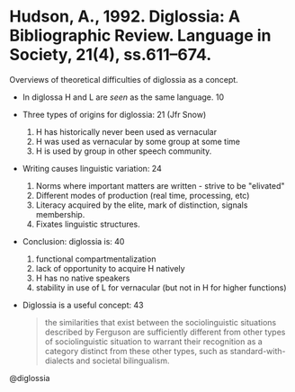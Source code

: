 # Hudson, A., 1992. Diglossia: A Bibliographic Review. Language in Society, 21(4), ss.611–674.

Overviews of theoretical difficulties of diglossia as a concept.

- In diglossa H and L are *seen* as the same language. 10

- Three types of origins for diglossia: 21 (Jfr Snow)
  1. H has historically never been used as vernacular
  2. H was used as vernacular by some group at some time
  3. H is used by group in other speech community.

- Writing causes linguistic variation: 24
  1. Norms where important matters are written - strive to be "elivated"
  2. Different modes of production (real time, processing, etc)
  3. Literacy acquired by the elite, mark of distinction, signals membership.
  4. Fixates linguistic structures.

- Conclusion: diglossia is: 40
  1. functional compartmentalization
  2. lack of opportunity to acquire H natively
  3. H has no native speakers
  4. stability in use of L for vernacular (but not in H for higher functions)

- Diglossia is a useful concept: 43

  > the similarities that exist between the sociolinguistic situations described by Ferguson are sufficiently different from other types of sociolinguistic situation to warrant their recognition as a category distinct from these other types, such as standard-with-dialects and societal bilingualism.

@diglossia
